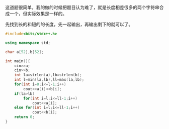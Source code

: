这道题很简单，我的做的时候把题目认为难了，就是长度相差很多的两个字符串合成一个，但实际效果是一样的。

先找到长的和短的的长度，先一起输出，再输出剩下的就可以了。

```cpp
#include<bits/stdc++.h>

using namespace std;

char a[52],b[52];

int main(){
	cin>>a;
	cin>>b;
	int la=strlen(a),lb=strlen(b);
	int l=min(la,lb),ll=max(la,lb);
	for(int i=0;i<=l-1;i++)
		cout<<a[i]<<b[i];
	if(la>lb)
		for(int i=l;i<=ll-1;i++)
			cout<<a[i];
	else for(int i=l;i<=ll-1;i++)
			cout<<b[i];
	return 0;
}

```